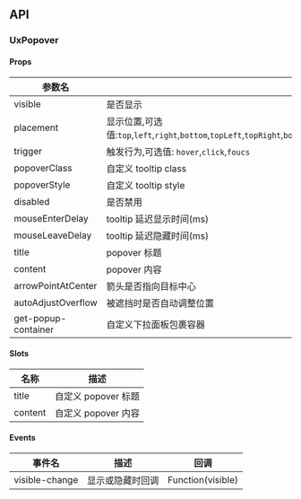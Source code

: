 ## API

### UxPopover

#### Props

| 参数名              | 描述                                                                                                                                          | 类型                    | 默认  |
| ------------------- | --------------------------------------------------------------------------------------------------------------------------------------------- | ----------------------- | ----- |
| visible             | 是否显示                                                                                                                                      | Boolean                 | false |
| placement           | 显示位置,可选值:`top`,`left`,`right`,`bottom`,`topLeft`,`topRight`,`bottomLeft`,`bottomRight`,`leftTop`,`leftBottom`,`rightTop`,`rightBottom` | String                  | top   |
| trigger             | 触发行为,可选值: `hover`,`click`,`foucs`                                                                                                      | String\|Array           | hover |
| popoverClass        | 自定义 tooltip class                                                                                                                          | String\|Object\|Array   |       |
| popoverStyle        | 自定义 tooltip style                                                                                                                          | Object                  |       |
| disabled            | 是否禁用                                                                                                                                      | Boolean                 | false |
| mouseEnterDelay     | tooltip 延迟显示时间(ms)                                                                                                                      | Number                  | 100   |
| mouseLeaveDelay     | tooltip 延迟隐藏时间(ms)                                                                                                                      | Number                  | 100   |
| title               | popover 标题                                                                                                                                  | String                  |       |
| content             | popover 内容                                                                                                                                  | String                  |       |
| arrowPointAtCenter  | 箭头是否指向目标中心                                                                                                                          | Boolean                 | false |
| autoAdjustOverflow  | 被遮挡时是否自动调整位置                                                                                                                      | Boolean                 | true  |
| get-popup-container | 自定义下拉面板包裹容器                                                                                                                        | Function()=>HTMLElement |       |

#### Slots

| 名称    | 描述                |
| ------- | ------------------- |
| title   | 自定义 popover 标题 |
| content | 自定义 popover 内容 |

#### Events

| 事件名         | 描述             | 回调              |
| -------------- | ---------------- | ----------------- |
| visible-change | 显示或隐藏时回调 | Function(visible) |
